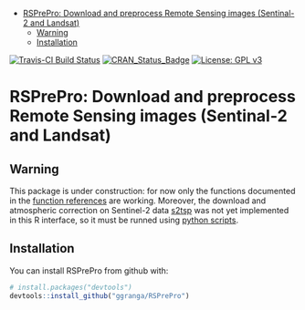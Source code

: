 
-   [RSPrePro: Download and preprocess Remote Sensing images (Sentinal-2 and Landsat)](#rsprepro-download-and-preprocess-remote-sensing-images-sentinal-2-and-landsat)
    -   [Warning](#warning)
    -   [Installation](#installation)

<!-- README.md is generated from README.Rmd. Please edit that file -->
[![Travis-CI Build Status](https://travis-ci.org/ggranga/RSPrePro.svg?branch=master)](https://travis-ci.org/ggranga/RSPrePro) [![CRAN\_Status\_Badge](http://www.r-pkg.org/badges/version/RSPrePro)](https://cran.r-project.org/package=RSPrePro) [![License: GPL v3](https://img.shields.io/badge/License-GPL%20v3-blue.svg)](http://www.gnu.org/licenses/gpl-3.0)

RSPrePro: Download and preprocess Remote Sensing images (Sentinal-2 and Landsat)
================================================================================

Warning
-------

This package is under construction: for now only the functions documented in the [function references](http://ggranga.github.io/RSPrePro/reference) are working. Moreover, the download and atmospheric correction on Sentinel-2 data [s2tsp](http://github.com/ggranga/s2tsp) was not yet implemented in this R interface, so it must be runned using [python scripts](http://github.com/ggranga/s2tsp).

Installation
------------

You can install RSPrePro from github with:

``` r
# install.packages("devtools")
devtools::install_github("ggranga/RSPrePro")
```
